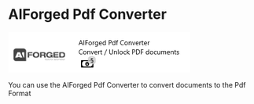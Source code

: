 # AIForged Pdf Converter

![](<../../.gitbook/assets/52 (1) (2).png>)

You can use the AIForged Pdf Converter to convert documents to the Pdf Format
